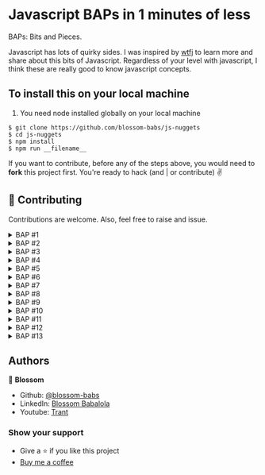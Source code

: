 # Javascript BAPs in 1 minutes of less

BAPs: Bits and Pieces.

Javascript has lots of quirky sides. I was inspired by [wtfj](https://github.com/denysdovhan/wtfjs#-supporting) to learn more and share about this bits of Javascript. Regardless of your level with javascript, I think these are really good to know javascript concepts.

## To install this on your local machine

1. You need node installed globally on your local machine

```
$ git clone https://github.com/blossom-babs/js-nuggets
$ cd js-nuggets
$ npm install
$ npm run __filename__
```

If you want to contribute, before any of the steps above, you would need to **fork** this project first.
You're ready to hack (and | or contribute) ✌️

## 🤝 Contributing

Contributions are welcome. Also, feel free to raise and issue.

<details>
 <summary>BAP #1 </summary>
  
  [How to check the boolean of a value](https://www.youtube.com/shorts/Z1hFlhXZvCY)

```
Boolean, double not operator, conditional,
```

</details>

<details>
 <summary>BAP #2 </summary>
  
  [Why does an empty array evaluate to true?](https://www.youtube.com/shorts/Z1hFlhXZvCY)
</details>

<details>
 <summary>BAP #3 </summary>
  
  [Difference between ! and !!](https://www.youtube.com/shorts/4kAznsXNEcE)
</details>


<details>
  <summary>BAP #4 </summary>
  
  [Optional chaining operator](https://www.youtube.com/shorts/SF2bqo4iro4)
</details>

<details>
  <summary>BAP #5 </summary>
  
  [Conditional statements in Map method Part 1](https://www.youtube.com/watch?v=CazO5ldWkJY&t=5s)
</details>

<details>
  <summary>BAP #6 </summary>
  
  [Conditional statements in Map method Part 2](https://www.youtube.com/watch?v=_IXQx-_WhOw)
</details>

<details>
  <summary>BAP #7 </summary>
  
  [Programming Lingo](https://youtu.be/wE17lgn6WY4)
</details>

<details>
  <summary>BAP #8 </summary>
  
  [Operators in Javascript](https://youtu.be/wE17lgn6WY4)
</details>

<details>
  <summary>BAP #9 </summary>
  
  [Console.log object](https://youtu.be/vdgZI3I0Iws)
</details>

<details>
  <summary>BAP #10 </summary>
  
  [3 ways of defining functions javascript](https://youtu.be/EUiyy_L7BmM)
</details>

<details>
  <summary>BAP #11 </summary>
  
  [Structure of a function](https://youtu.be/aV8BSEX234M)
</details>

<details>
  <summary>BAP #12 </summary>
  
  [Function Types(part 2)](https://youtu.be/L7MHeFESfQg)
</details>

<details>
  <summary>BAP #13 </summary>
  
  [Objects in Javascript](https://youtu.be/FmPAlSfph5w)
</details>

## Authors

🌸 **Blossom**

- Github: [@blossom-babs](https://github.com/blossom-babs/)
- LinkedIn: [Blossom Babalola](https://www.linkedin.com/in/blossom-babalola/)
- Youtube: [Trant](https://www.youtube.com/channel/UCWqoKQfyZTTLUd4t8yBT57g)

### Show your support

- Give a ⭐ if you like this project
- [Buy me a coffee](https://www.buymeacoffee.com/blossombabs)
